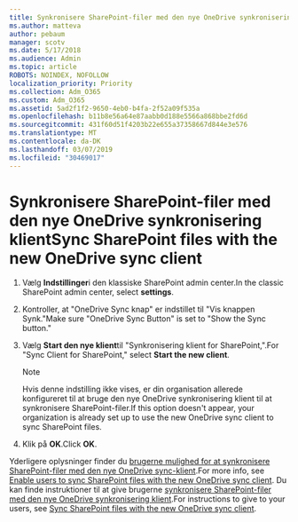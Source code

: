 ```yaml
---
title: Synkronisere SharePoint-filer med den nye OneDrive synkronisering klient
ms.author: matteva
author: pebaum
manager: scotv
ms.date: 5/17/2018
ms.audience: Admin
ms.topic: article
ROBOTS: NOINDEX, NOFOLLOW
localization_priority: Priority
ms.collection: Adm_O365
ms.custom: Adm_O365
ms.assetid: 5ad2f1f2-9650-4eb0-b4fa-2f52a09f535a
ms.openlocfilehash: b11b8e56a64e87aabb0d188e5566a868bbe2fd6d
ms.sourcegitcommit: 431f60d51f4203b22e655a37358667d844e3e576
ms.translationtype: MT
ms.contentlocale: da-DK
ms.lasthandoff: 03/07/2019
ms.locfileid: "30469017"
---
```

# <a name="sync-sharepoint-files-with-the-new-onedrive-sync-client"></a><span data-ttu-id="50948-102">Synkronisere SharePoint-filer med den nye OneDrive synkronisering klient</span><span class="sxs-lookup"><span data-stu-id="50948-102">Sync SharePoint files with the new OneDrive sync client</span></span>

1. <span data-ttu-id="50948-103">Vælg **Indstillinger**i den klassiske SharePoint admin center.</span><span class="sxs-lookup"><span data-stu-id="50948-103">In the classic SharePoint admin center, select **settings**.</span></span>
    
2. <span data-ttu-id="50948-104">Kontroller, at "OneDrive Sync knap" er indstillet til "Vis knappen Synk."</span><span class="sxs-lookup"><span data-stu-id="50948-104">Make sure "OneDrive Sync Button" is set to "Show the Sync button."</span></span>
    
3. <span data-ttu-id="50948-105">Vælg **Start den nye klient**til "Synkronisering klient for SharePoint,".</span><span class="sxs-lookup"><span data-stu-id="50948-105">For "Sync Client for SharePoint," select **Start the new client**.</span></span>
    
    > [!NOTE]
    > <span data-ttu-id="50948-106">Hvis denne indstilling ikke vises, er din organisation allerede konfigureret til at bruge den nye OneDrive synkronisering klient til at synkronisere SharePoint-filer.</span><span class="sxs-lookup"><span data-stu-id="50948-106">If this option doesn't appear, your organization is already set up to use the new OneDrive sync client to sync SharePoint files.</span></span> 
  
4. <span data-ttu-id="50948-107">Klik på **OK**.</span><span class="sxs-lookup"><span data-stu-id="50948-107">Click **OK**.</span></span>
    
<span data-ttu-id="50948-108">Yderligere oplysninger finder du [brugerne mulighed for at synkronisere SharePoint-filer med den nye OneDrive sync-klient](https://go.microsoft.com/fwlink/?linkid=866433).</span><span class="sxs-lookup"><span data-stu-id="50948-108">For more info, see [Enable users to sync SharePoint files with the new OneDrive sync client](https://go.microsoft.com/fwlink/?linkid=866433).</span></span> <span data-ttu-id="50948-109">Du kan finde instruktioner til at give brugerne [synkronisere SharePoint-filer med den nye OneDrive synkronisering klient](https://go.microsoft.com/fwlink/?linkid=866427).</span><span class="sxs-lookup"><span data-stu-id="50948-109">For instructions to give to your users, see [Sync SharePoint files with the new OneDrive sync client](https://go.microsoft.com/fwlink/?linkid=866427).</span></span>
  


